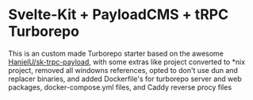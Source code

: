 # Svelte-Kit + PayloadCMS + tRPC Turborepo

This is an custom made Turborepo starter based on the awesome [HanielU/sk-trpc-payload](https://github.com/HanielU/sk-trpc-payload.git), with some extras like project converted to *nix project, removed all windowns references, opted to don't use dun and replacer binaries, and added Dockerfile's for turborepo server and web packages, docker-compose.yml files, and Caddy reverse procy files

